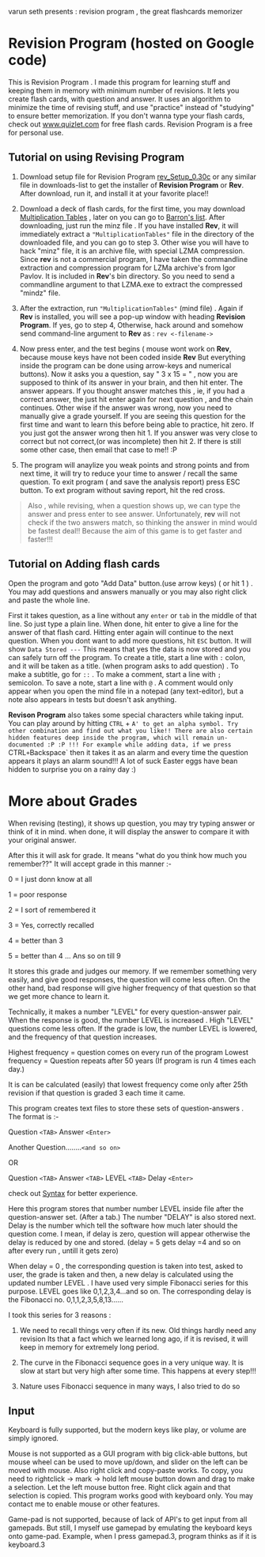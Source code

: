 varun seth presents : revision program , the great flashcards memorizer


# Revision Program (hosted on Google code) #
This is Revision Program . I made this program for learning stuff and keeping them in memory with minimum number of revisions. It lets you create flash cards, with question and answer. It uses an algorithm to minimize the time of revising stuff, and use "practice" instead of "studying" to ensure better memorization.  If you don't wanna type your flash cards, check out www.quizlet.com for free flash cards. Revision Program is a free for personal use.

## Tutorial on using Revising Program ##
1) Download setup file for Revision Program [rev\_Setup\_0.30c](http://revisionprogram.googlecode.com/files/rev_Setup_0.30c.exe) or any similar file in downloads-list to get the installer of **Revision Program** or **Rev**. After download, run it, and install it at your favorite place!!

2) Download a deck of flash cards, for the first time, you may download [Multiplication Tables](http://revisionprogram.googlecode.com/files/MultiplicationTables.mindz) , later on you can go to [Barron's list](http://revisionprogram.googlecode.com/files/Barron%27s%20GRE%20WordList.mindz). After downloading, just run the minz file . If you have installed **Rev**, it will immediately extract a `"MultiplicationTables"` file in the directory of the downloaded file, and you can go to step 3.
Other wise you will have to hack "minz" file, it is an archive file, with special LZMA compression. Since **rev** is not a commercial program, I have taken the commandline extraction and compression program for LZMa archive's from Igor Pavlov. It is included in **Rev**'s bin directory. So you need to send a commandline argument to that LZMA.exe to extract the compressed "mindz" file.

3) After the extraction, run `"MultiplicationTables"` (mind file) . Again if **Rev** is installed, you will see a pop-up window with heading **Revision Program**. If yes, go to step 4, Otherwise, hack around and somehow send command-line argument to **Rev** as :  `rev <-filename->`

4) Now press enter, and the test begins ( mouse wont work on **Rev**, because mouse keys have not been coded inside **Rev** But everything inside the program can be done using arrow-keys and numerical buttons). Now it asks you a question, say " 3 x 15 = " , now you are supposed to think of its answer in your brain, and then hit enter. The answer appears. If you thought answer matches this , ie, if you had a correct answer, the just hit enter again for next question , and the chain continues. Other wise if the answer was wrong, now you need to manually give a grade yourself. If you are seeing this question for the first time and want to learn this before being able to practice, hit zero.
If you just got the answer wrong then hit 1. If you answer was very close to correct but not correct,(or was incomplete) then hit 2. If there is still some other case, then email that case to me!! :P

5) The program will anaylize you weak points and strong points and from next time, it will try to reduce your time to answer / recall the same question. To exit program ( and save the analysis report) press ESC button. To ext program without saving report, hit the red cross.
> Also , while revising, when a question shows up, we can type the answer and press enter to see answer. Unfortunately, **rev** will not check if the two answers match, so thinking the answer in mind would be fastest deal!! Because the aim of this game is to get faster and faster!!!


## Tutorial on Adding flash cards ##
Open the program and goto "Add Data" button.(use arrow keys) ( or hit 1 ) . You may add questions and answers manually or you may also right click and paste the whole line.

First it takes question, as a line without any `enter` or `tab` in the middle of that line. So just type a plain line. When done, hit enter to give a line for the answer of that flash card. Hitting enter again will continue to the next question. When you dont want to add more questions, hit `ESC` button. It will show `Data Stored ---` This means that yes the data is now stored and you can safely turn off the program.
To create a title, start a line with `:` colon, and it will be taken as a title. (when program asks to add question) . To make a subtitle, go for `::` .
To make a comment, start a line with `;` semicolon. To save a note, start a line with `@` . A comment would only appear when you open the mind file in a notepad (any text-editor), but a note also appears in tests but doesn't ask anything.


**Revison Program** also takes some special characters while taking input. You can play around by hitting `CTRL` + `A' to get an alpha symbol. Try other combination and find out what you like!! There are also certain hidden features deep inside the program, which will remain un-documented :P :P !!! For example while adding data, if we press `CTRL` + `Backspace` then it takes it as an alarm and every time the question appears it plays an alarm sound!!! A lot of suck Easter eggs have bean hidden to surprise you  on a rainy day :)


# More about Grades #
When revising (testing), it shows up question, you may try typing answer or think of it in mind. when done, it will display the answer to compare it with your original answer.

After this it will ask for grade. It means "what do you think how much you remember??"
It will accept grade in this manner :-

0 = I just donn know at all

1 = poor response

2 = I sort of remembered it

3 = Yes, correctly recalled

4 = better than 3

5 = better than 4  ... Ans so on till 9

It stores this grade and judges our memory. If we remember something very easily, and give good responses, the question will come less often. On the other hand, bad response will give higher frequency of that question so that we get more chance to learn it.

Technically, it makes a number "LEVEL" for every question-answer pair. When the response is good, the number LEVEL is increased . High "LEVEL" questions come less often. If the grade is low, the number LEVEL is lowered, and the frequency of that question increases.

Highest frequency = question comes on every run of the program
Lowest frequency = Question repeats after 50 years (If program is run 4 times each day.)

It is can be calculated (easily) that lowest frequency come only after 25th revision if that question is graded 3 each time it came.


This program creates text files to store these sets of question-answers . The format is :-

Question   `<TAB>`   Answer     `<Enter>`

Another Question........`<and so on>`

OR

Question   `<TAB>`   Answer     `<TAB>`   LEVEL  `<TAB>`  Delay   `<Enter>`

check out [Syntax](Syntax.md) for better experience.

Here this program stores that number number LEVEL inside file after the question-answer set. (After a tab.)
The number "DELAY" is also stored next. Delay is the number which tell the software how much later should the question come. I mean, if delay is zero, question will appear otherwise the delay is reduced by one and stored. (delay = 5 gets delay =4 and so on after every run , untill it gets zero)

When delay = 0 , the corresponding question is taken into test, asked to user, the grade is taken and then, a new delay is calculated using the updated number LEVEL . I have used very simple Fibonacci series for this purpose. LEVEL goes like 0,1,2,3,4...and so on.
The corresponding delay is the Fibonacci no. 0,1,1,2,3,5,8,13......


I took this series for 3 reasons :
1) We need to recall things very often if its new. Old things hardly need any revision
Its that a fact which we learned long ago, if it is revised, it will keep in memory for extremely long period.

2) The curve in the Fibonacci sequence goes in a very unique way. It is slow at start but very high after some time. This happens at every step!!!

3) Nature uses Fibonacci sequence in many ways, I also tried to do so

## Input ##
Keyboard is fully supported, but the modern keys like play, or volume are simply ignored.

Mouse is not supported as a GUI program with big click-able buttons, but mouse wheel can be used to move up/down, and slider on the left can be moved with mouse. Also right click and copy-paste works. To copy, you need to rightclick -> mark -> hold left mouse button down and drag to make a selection. Let the left mouse button free. Right click again and that selection is copied. This program works good with keyboard only. You may contact me to enable mouse or other features.

Game-pad is not supported, because of lack of API's to get input from all gamepads. But still, I myself use gamepad by emulating the keyboard keys onto game-pad. Example, when I press gamepad.3, program thinks as if it is keyboard.3